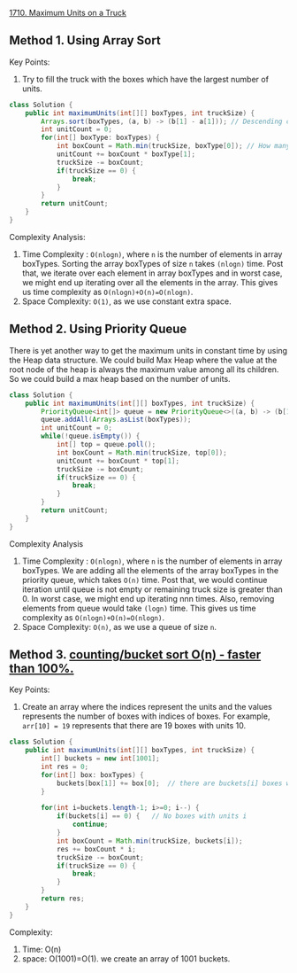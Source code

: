 [1710. Maximum Units on a Truck](https://leetcode.com/problems/maximum-units-on-a-truck/)


## Method 1. Using Array Sort
Key Points:
1. Try to fill the truck with the boxes which have the largest number of units.

```java
class Solution {
    public int maximumUnits(int[][] boxTypes, int truckSize) {
        Arrays.sort(boxTypes, (a, b) -> (b[1] - a[1])); // Descending order according to units in each type of box
        int unitCount = 0;
        for(int[] boxType: boxTypes) {
            int boxCount = Math.min(truckSize, boxType[0]); // How many box positions left for box
            unitCount += boxCount * boxType[1];
            truckSize -= boxCount;
            if(truckSize == 0) {
                break;
            }
        }
        return unitCount;
    }
}
```

Complexity Analysis:
1. Time Complexity : `O(nlogn)`, where `n` is the number of elements in array boxTypes.
Sorting the array boxTypes of size `n` takes `(nlogn)` time. Post that, we iterate over each
element in array boxTypes and in worst case, we might end up iterating over all the elements in
the array. This gives us time complexity as `O(nlogn)+O(n)=O(nlogn)`.  
2. Space Complexity: `O(1)`, as we use constant extra space.


## Method 2. Using Priority Queue
There is yet another way to get the maximum units in constant time by using the Heap data
 structure. We could build Max Heap where the value at the root node of the heap is always the
  maximum value among all its children. So we could build a max heap based on the number of units.  

```java
class Solution {
    public int maximumUnits(int[][] boxTypes, int truckSize) {
        PriorityQueue<int[]> queue = new PriorityQueue<>((a, b) -> (b[1] - a[1]));
        queue.addAll(Arrays.asList(boxTypes));
        int unitCount = 0;
        while(!queue.isEmpty()) {
            int[] top = queue.poll();
            int boxCount = Math.min(truckSize, top[0]);
            unitCount += boxCount * top[1];
            truckSize -= boxCount;
            if(truckSize == 0) {
                break;
            }
        }
        return unitCount;
    }
}
```

Complexity Analysis
1. Time Complexity : `O(nlogn)`, where `n` is the number of elements in array boxTypes.
We are adding all the elements of the array boxTypes in the priority queue, which takes `O(n)` time.
Post that, we would continue iteration until queue is not empty or remaining truck size is
greater than 0. In worst case, we might end up iterating nnn times. Also, removing elements from
queue would take `(logn)` time. This gives us time complexity as `O(nlogn)+O(n)=O(nlogn)`.
2. Space Complexity: `O(n)`, as we use a queue of size `n`.


## Method 3. [counting/bucket sort O(n) - faster than 100%.](https://leetcode.com/problems/maximum-units-on-a-truck/discuss/1000343/countingbucket-sort-O(n)-faster-than-100)
Key Points:
1. Create an array where the indices represent the units and the values represents the number of
 boxes with indices of boxes. For example, `arr[10] = 19` represents that there are 19 boxes with
  units 10.
```java
class Solution {
    public int maximumUnits(int[][] boxTypes, int truckSize) {
        int[] buckets = new int[1001];
        int res = 0;
        for(int[] box: boxTypes) {
            buckets[box[1]] += box[0];  // there are buckets[i] boxes which has unit i
        }
        
        for(int i=buckets.length-1; i>=0; i--) {
            if(buckets[i] == 0) {   // No boxes with units i
                continue;
            }
            int boxCount = Math.min(truckSize, buckets[i]);
            res += boxCount * i;
            truckSize -= boxCount;
            if(truckSize == 0) {
                break;
            }
        }
        return res;
    }
}
```
Complexity:
1. Time: O(n)
2. space: O(1001)=O(1). we create an array of 1001 buckets.
